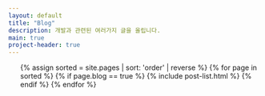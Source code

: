 ```yaml
---
layout: default
title: "Blog"
description: 개발과 관련된 여러가지 글을 올립니다.
main: true
project-header: true
---
```


<ul class="catalogue">
{% assign sorted = site.pages | sort: 'order' | reverse %}
{% for page in sorted %}
{% if page.blog == true %}
{% include post-list.html %}
{% endif %}
{% endfor %}
</ul>